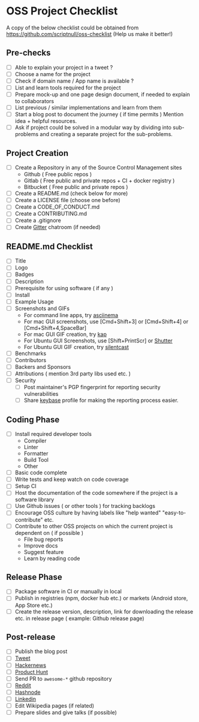 # OSS Project Checklist

A copy of the below checklist could be obtained from https://github.com/scriptnull/oss-checklist (Help us make it better!)

## Pre-checks
- [ ] Able to explain your project in a tweet ?
- [ ] Choose a name for the project
- [ ] Check if domain name / App name is available ?
- [ ] List and learn tools required for the project
- [ ] Prepare mock-up and one page design document, if needed to explain to collaborators
- [ ] List previous / similar implementations and learn from them
- [ ] Start a blog post to document the journey ( if time permits ) Mention idea + helpful resources.
- [ ] Ask if project could be solved in a modular way by dividing into sub-problems and creating a separate project for the sub-problems.

## Project Creation
- [ ] Create a Repository in any of the Source Control Management sites
    - Github ( Free public repos )
    - Gitlab ( Free public and private repos + CI  + docker registry )
    - Bitbucket ( Free public and private repos )
- [ ] Create a README.md (check below for more)
- [ ] Create a LICENSE file (choose one before)
- [ ] Create a CODE_OF_CONDUCT.md
- [ ] Create a CONTRIBUTING.md
- [ ] Create a .gitignore
- [ ] Create [Gitter](https://gitter.im) chatroom (if needed)

## README.md Checklist
- [ ] Title
- [ ] Logo
- [ ] Badges
- [ ] Description
- [ ] Prerequisite for using software ( if any )
- [ ] Install
- [ ] Example Usage
- [ ] Screenshots and GIFs
    - For command line apps, try [asciinema](https://asciinema.org/)
    - For mac GUI screenshots, use [Cmd+Shift+3] or [Cmd+Shift+4] or [Cmd+Shift+4,SpaceBar]
    - For mac GUI GIF creation, try [kap](https://getkap.co/)
    - For Ubuntu GUI Screenshots, use [Shift+PrintScr] or [Shutter](http://shutter-project.org/)
    - For Ubuntu GUI GIF creation, try [silentcast](https://github.com/colinkeenan/silentcast)
- [ ] Benchmarks
- [ ] Contributors
- [ ] Backers and Sponsors
- [ ] Attributions ( mention 3rd party libs used etc. )
- [ ] Security
    - [ ] Post maintainer's PGP fingerprint for reporting security vulnerabilities
    - [ ] Share [keybase](https://keybase.io/) profile for making the reporting process easier.

## Coding Phase
- [ ] Install required developer tools
    - Compiler
    - Linter
    - Formatter
    - Build Tool
    - Other
- [ ] Basic code complete
- [ ] Write tests and keep watch on code coverage
- [ ] Setup CI
- [ ] Host the documentation of the code somewhere if the project is a software library 
- [ ] Use Github issues ( or other tools ) for tracking backlogs
- [ ] Encourage OSS culture by having labels like "help wanted" "easy-to-contribute" etc.
- [ ] Contribute to other OSS projects on which the current project is dependent on ( if possible )
    - File bug reports
    - Improve docs
    - Suggest feature
    - Learn by reading code

## Release Phase
- [ ] Package software in CI or manually in local
- [ ] Publish in registries (npm, docker hub etc.) or markets (Android store, App Store etc.)
- [ ] Create the release version, description, link for downloading the release etc. in release page ( example: Github release page)

## Post-release
- [ ] Publish the blog post
- [ ] [Tweet](https://twitter.com/)
- [ ] [Hackernews](https://news.ycombinator.com/)
- [ ] [Product Hunt](http://producthunt.com/)
- [ ] Send PR to `awesome-*` github repository
- [ ] [Reddit](https://www.reddit.com)
- [ ] [Hashnode](https://hashnode.com/)
- [ ] [Linkedin](https://www.linkedin.com/)
- [ ] Edit Wikipedia pages (if related)
- [ ] Prepare slides and give talks (if possible)
